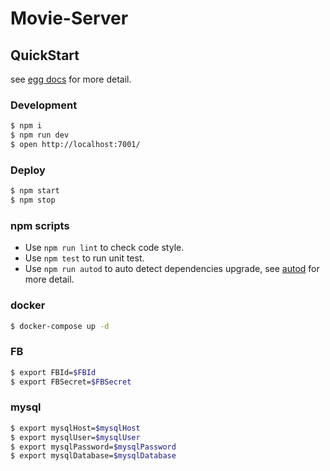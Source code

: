# Movie-Server



## QuickStart

<!-- add docs here for user -->

see [egg docs][egg] for more detail.

### Development

```bash
$ npm i
$ npm run dev
$ open http://localhost:7001/
```

### Deploy

```bash
$ npm start
$ npm stop
```

### npm scripts

- Use `npm run lint` to check code style.
- Use `npm test` to run unit test.
- Use `npm run autod` to auto detect dependencies upgrade, see [autod](https://www.npmjs.com/package/autod) for more detail.


[egg]: https://eggjs.org

### docker

```bash
$ docker-compose up -d
```

### FB

```bash
$ export FBId=$FBId
$ export FBSecret=$FBSecret
```

### mysql

```bash
$ export mysqlHost=$mysqlHost
$ export mysqlUser=$mysqlUser
$ export mysqlPassword=$mysqlPassword
$ export mysqlDatabase=$mysqlDatabase
```
